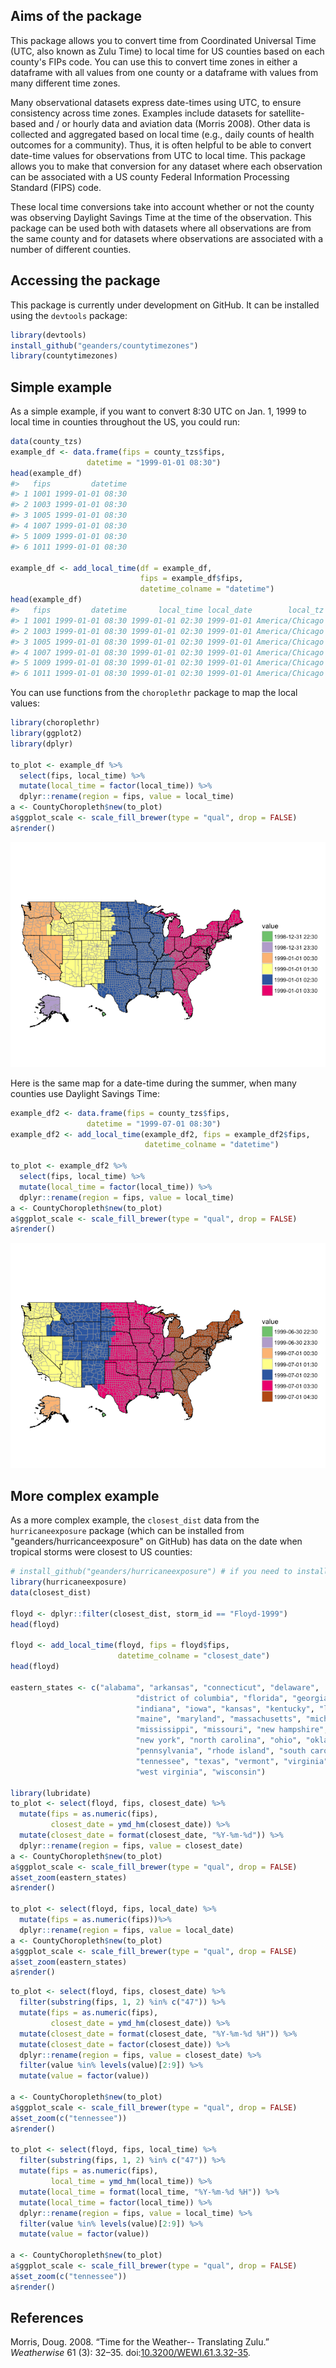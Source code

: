 
<!-- README.md is generated from README.Rmd. Please edit that file -->
Aims of the package
-------------------

This package allows you to convert time from Coordinated Universal Time (UTC, also known as Zulu Time) to local time for US counties based on each county's FIPs code. You can use this to convert time zones in either a dataframe with all values from one county or a dataframe with values from many different time zones.

Many observational datasets express date-times using UTC, to ensure consistency across time zones. Examples include datasets for satellite-based and / or hourly data and aviation data (Morris 2008). Other data is collected and aggregated based on local time (e.g., daily counts of health outcomes for a community). Thus, it is often helpful to be able to convert date-time values for observations from UTC to local time. This package allows you to make that conversion for any dataset where each observation can be associated with a US county Federal Information Processing Standard (FIPS) code.

These local time conversions take into account whether or not the county was observing Daylight Savings Time at the time of the observation. This package can be used both with datasets where all observations are from the same county and for datasets where observations are associated with a number of different counties.

Accessing the package
---------------------

This package is currently under development on GitHub. It can be installed using the `devtools` package:

``` r
library(devtools)
install_github("geanders/countytimezones")
library(countytimezones)
```

Simple example
--------------

As a simple example, if you want to convert 8:30 UTC on Jan. 1, 1999 to local time in counties throughout the US, you could run:

``` r
data(county_tzs)
example_df <- data.frame(fips = county_tzs$fips,
                 datetime = "1999-01-01 08:30")
head(example_df)
#>   fips         datetime
#> 1 1001 1999-01-01 08:30
#> 2 1003 1999-01-01 08:30
#> 3 1005 1999-01-01 08:30
#> 4 1007 1999-01-01 08:30
#> 5 1009 1999-01-01 08:30
#> 6 1011 1999-01-01 08:30

example_df <- add_local_time(df = example_df,
                             fips = example_df$fips,
                             datetime_colname = "datetime")
head(example_df)
#>   fips         datetime       local_time local_date        local_tz
#> 1 1001 1999-01-01 08:30 1999-01-01 02:30 1999-01-01 America/Chicago
#> 2 1003 1999-01-01 08:30 1999-01-01 02:30 1999-01-01 America/Chicago
#> 3 1005 1999-01-01 08:30 1999-01-01 02:30 1999-01-01 America/Chicago
#> 4 1007 1999-01-01 08:30 1999-01-01 02:30 1999-01-01 America/Chicago
#> 5 1009 1999-01-01 08:30 1999-01-01 02:30 1999-01-01 America/Chicago
#> 6 1011 1999-01-01 08:30 1999-01-01 02:30 1999-01-01 America/Chicago
```

You can use functions from the `choroplethr` package to map the local values:

``` r
library(choroplethr)
library(ggplot2)
library(dplyr)

to_plot <- example_df %>%
  select(fips, local_time) %>%
  mutate(local_time = factor(local_time)) %>%
  dplyr::rename(region = fips, value = local_time)
a <- CountyChoropleth$new(to_plot)
a$ggplot_scale <- scale_fill_brewer(type = "qual", drop = FALSE)
a$render()
```

![](README-unnamed-chunk-5-1.png)

Here is the same map for a date-time during the summer, when many counties use Daylight Savings Time:

``` r
example_df2 <- data.frame(fips = county_tzs$fips,
                 datetime = "1999-07-01 08:30") 
example_df2 <- add_local_time(example_df2, fips = example_df2$fips,
                              datetime_colname = "datetime")

to_plot <- example_df2 %>%
  select(fips, local_time) %>%
  mutate(local_time = factor(local_time)) %>%
  dplyr::rename(region = fips, value = local_time)
a <- CountyChoropleth$new(to_plot)
a$ggplot_scale <- scale_fill_brewer(type = "qual", drop = FALSE)
a$render()
```

![](README-unnamed-chunk-6-1.png)

More complex example
--------------------

As a more complex example, the `closest_dist` data from the `hurricaneexposure` package (which can be installed from "geanders/hurricanceexposure" on GitHub) has data on the date when tropical storms were closest to US counties:

``` r
# install_github("geanders/hurricaneexposure") # if you need to install the package
library(hurricaneexposure)
data(closest_dist)

floyd <- dplyr::filter(closest_dist, storm_id == "Floyd-1999")
head(floyd)

floyd <- add_local_time(floyd, fips = floyd$fips,
                        datetime_colname = "closest_date")
head(floyd)

eastern_states <- c("alabama", "arkansas", "connecticut", "delaware",
                            "district of columbia", "florida", "georgia", "illinois",
                            "indiana", "iowa", "kansas", "kentucky", "louisiana",
                            "maine", "maryland", "massachusetts", "michigan",
                            "mississippi", "missouri", "new hampshire", "new jersey",
                            "new york", "north carolina", "ohio", "oklahoma",
                            "pennsylvania", "rhode island", "south carolina",
                            "tennessee", "texas", "vermont", "virginia",
                            "west virginia", "wisconsin")

library(lubridate)
to_plot <- select(floyd, fips, closest_date) %>%
  mutate(fips = as.numeric(fips),
         closest_date = ymd_hm(closest_date)) %>%
  mutate(closest_date = format(closest_date, "%Y-%m-%d")) %>%
  dplyr::rename(region = fips, value = closest_date)
a <- CountyChoropleth$new(to_plot)
a$ggplot_scale <- scale_fill_brewer(type = "qual", drop = FALSE)
a$set_zoom(eastern_states)
a$render()

to_plot <- select(floyd, fips, local_date) %>%
  mutate(fips = as.numeric(fips))%>%
  dplyr::rename(region = fips, value = local_date)
a <- CountyChoropleth$new(to_plot)
a$ggplot_scale <- scale_fill_brewer(type = "qual", drop = FALSE)
a$set_zoom(eastern_states)
a$render()
```

``` r
to_plot <- select(floyd, fips, closest_date) %>%
  filter(substring(fips, 1, 2) %in% c("47")) %>%
  mutate(fips = as.numeric(fips), 
         closest_date = ymd_hm(closest_date)) %>%
  mutate(closest_date = format(closest_date, "%Y-%m-%d %H")) %>%
  mutate(closest_date = factor(closest_date)) %>%
  dplyr::rename(region = fips, value = closest_date) %>%
  filter(value %in% levels(value)[2:9]) %>%
  mutate(value = factor(value))

a <- CountyChoropleth$new(to_plot)
a$ggplot_scale <- scale_fill_brewer(type = "qual", drop = FALSE)
a$set_zoom(c("tennessee"))
a$render()

to_plot <- select(floyd, fips, local_time) %>%
  filter(substring(fips, 1, 2) %in% c("47")) %>%
  mutate(fips = as.numeric(fips), 
         local_time = ymd_hm(local_time)) %>%
  mutate(local_time = format(local_time, "%Y-%m-%d %H")) %>%
  mutate(local_time = factor(local_time)) %>%
  dplyr::rename(region = fips, value = local_time) %>%
  filter(value %in% levels(value)[2:9]) %>%
  mutate(value = factor(value))

a <- CountyChoropleth$new(to_plot)
a$ggplot_scale <- scale_fill_brewer(type = "qual", drop = FALSE)
a$set_zoom(c("tennessee"))
a$render()
```

References
----------

Morris, Doug. 2008. “Time for the Weather-- Translating Zulu.” *Weatherwise* 61 (3): 32–35. doi:[10.3200/WEWI.61.3.32-35](https://doi.org/10.3200/WEWI.61.3.32-35).
